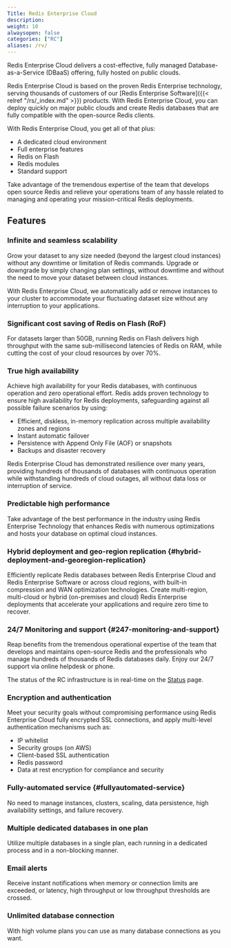 ```yaml
---
Title: Redis Enterprise Cloud
description:
weight: 10
alwaysopen: false
categories: ["RC"]
aliases: /rv/
---
```

Redis Enterprise Cloud delivers a cost-effective, fully managed
Database-as-a-Service (DBaaS) offering, fully hosted on public clouds.

Redis Enterprise Cloud is based on the proven Redis Enterprise technology,
serving thousands of customers of our [Redis Enterprise
Software]({{< relref "/rs/_index.md" >}}) products.
With Redis Enterprise Cloud, you can deploy quickly on major public clouds
and create Redis databases that are fully compatible with
the open-source Redis clients.

With Redis Enterprise Cloud, you get all of that plus:

- A dedicated cloud environment
- Full enterprise features
- Redis on Flash
- Redis modules
- Standard support

Take advantage of the tremendous expertise of the team that develops
open source Redis and relieve your operations team of any hassle related
to managing and operating your mission-critical Redis deployments.

## Features

### Infinite and seamless scalability

Grow your dataset to any size needed (beyond the largest cloud instances)
without any downtime or limitation of Redis commands.
Upgrade or downgrade by simply changing plan settings,
without downtime and without the need to move your dataset between cloud instances.

With Redis Enterprise Cloud, we automatically add or remove instances to your cluster
to accommodate your fluctuating dataset size without any interruption
to your applications.

### Significant cost saving of Redis on Flash (RoF)

For datasets larger than 50GB,
running Redis on Flash delivers high throughput with the same sub-millisecond latencies of Redis on RAM,
while cutting the cost of your cloud resources by over 70%.

### True high availability

Achieve high availability for your Redis databases, with continuous operation and zero operational effort.
Redis adds proven technology to ensure high availability for Redis deployments,
safeguarding against all possible failure scenarios by using:

- Efficient, diskless, in-memory replication across multiple availability zones and regions
- Instant automatic failover
- Persistence with Append Only File (AOF) or snapshots
- Backups and disaster recovery

Redis Enterprise Cloud has demonstrated resilience over many years,
providing hundreds of thousands of databases with continuous operation while withstanding hundreds of cloud outages,
all without data loss or interruption of service.

### Predictable high performance

Take advantage of the best performance in the industry using Redis
Enterprise Technology that enhances Redis with numerous optimizations
and hosts your database on optimal cloud instances.

### Hybrid deployment and geo-region replication {#hybrid-deployment-and-georegion-replication}

Efficiently replicate Redis databases between Redis Enterprise Cloud and Redis Enterprise Software or across cloud regions,
with built-in compression and WAN optimization technologies.
Create multi-region, multi-cloud or hybrid (on-premises and cloud) Redis Enterprise deployments
that accelerate your applications and require zero time to recover.

### 24/7 Monitoring and support {#247-monitoring-and-support}

Reap benefits from the tremendous operational expertise of the team
that develops and maintains open-source Redis
and the professionals who manage hundreds of thousands of Redis databases daily.
Enjoy our 24/7 support via online helpdesk or phone.

The status of the RC infrastructure is in real-time on the [Status](https://status.redislabs.com/) page.

### Encryption and authentication

Meet your security goals without compromising performance using Redis Enterprise Cloud fully encrypted SSL connections,
and apply multi-level authentication mechanisms such as:

- IP whitelist
- Security groups (on AWS)
- Client-based SSL authentication
- Redis password
- Data at rest encryption for compliance and security

### Fully-automated service {#fullyautomated-service}

No need to manage instances, clusters, scaling, data persistence, high availability settings, and failure recovery.

### Multiple dedicated databases in one plan

Utilize multiple databases in a single plan,
each running in a dedicated process and in a non-blocking manner.

### Email alerts

Receive instant notifications when memory or connection limits are
exceeded, or latency, high throughput or low throughput thresholds are
crossed.

### Unlimited database connection

With high volume plans you can use as many database connections as you want.
